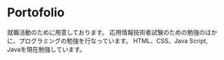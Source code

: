 # Portofolio
就職活動のために用意しております。
応用情報技術者試験のための勉強のほかに、プログラミングの勉強を行なっています。
HTML、CSS、Java Script, Javaを現在勉強しています。
